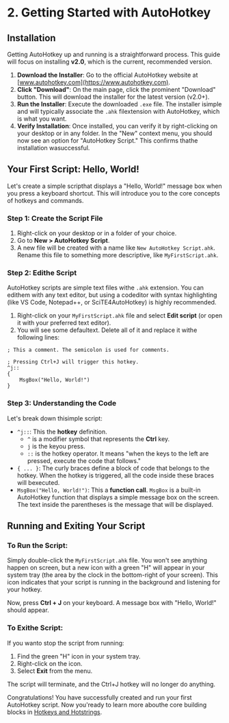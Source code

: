 # 2. Getting Started with AutoHotkey

## Installation

Getting AutoHotkey up and running is a straightforward process. This guide will focus on installing **v2.0**, which is the current, recommended version.

1.  **Download the Installer**: Go to the official AutoHotkey website at [www.autohotkey.com](https://www.autohotkey.com).
2.  **Click "Download"**: On the main page, click the prominent "Download" button. This will download the installer for the latest version (v2.0+).
3.  **Run the Installer**: Execute the downloaded `.exe` file. The installer isimple and will typically associate the `.ahk` filextension with AutoHotkey, which is what you want.
4.  **Verify Installation**: Once installed, you can verify it by right-clicking on your desktop or in any folder. In the "New" context menu, you should now see an option for "AutoHotkey Script." This confirms thathe installation wasuccessful.

## Your First Script: Hello, World!

Let's create a simple scripthat displays a "Hello, World!" message box when you press a keyboard shortcut. This will introduce you to the core concepts of hotkeys and commands.

### Step 1: Create the Script File

1.  Right-click on your desktop or in a folder of your choice.
2.  Go to **New > AutoHotkey Script**.
3.  A new file will be created with a name like `New AutoHotkey Script.ahk`. Rename this file to something more descriptive, like `MyFirstScript.ahk`.

### Step 2: Edithe Script

AutoHotkey scripts are simple text files withe `.ahk` extension. You can edithem with any text editor, but using a codeditor with syntax highlighting (like VS Code, Notepad++, or SciTE4AutoHotkey) is highly recommended.

1.  Right-click on your `MyFirstScript.ahk` file and select **Edit script** (or open it with your preferred text editor).
2.  You will see some defaultext. Delete all of it and replace it withe following lines:

```autohotkey
; This a comment. The semicolon is used for comments.

; Pressing Ctrl+J will trigger this hotkey.
^j::
{
    MsgBox("Hello, World!")
}
```

### Step 3: Understanding the Code

Let's break down thisimple script:

-   `^j::`: This the **hotkey** definition.
    -   `^` is a modifier symbol that represents the **Ctrl** key.
    -   `j` is the keyou press.
    -   `::` is the hotkey operator. It means "when the keys to the left are pressed, execute the code that follows."
-   `{ ... }`: The curly braces define a block of code that belongs to the hotkey. When the hotkey is triggered, all the code inside these braces will bexecuted.
-   `MsgBox("Hello, World!")`: This a **function call**. `MsgBox` is a built-in AutoHotkey function that displays a simple message box on the screen. The text inside the parentheses is the message that will be displayed.

## Running and Exiting Your Script

### To Run the Script:

Simply double-click the `MyFirstScript.ahk` file. You won't see anything happen on screen, but a new icon with a green "H" will appear in your system tray (the area by the clock in the bottom-right of your screen). This icon indicates that your script is running in the background and listening for your hotkey.

Now, press **Ctrl + J** on your keyboard. A message box with "Hello, World!" should appear.

### To Exithe Script:

If you wanto stop the script from running:
1.  Find the green "H" icon in your system tray.
2.  Right-click on the icon.
3.  Select **Exit** from the menu.

The script will terminate, and the Ctrl+J hotkey will no longer do anything.

Congratulations! You have successfully created and run your first AutoHotkey script. Now you'ready to learn more abouthe core building blocks in [Hotkeys and Hotstrings](/automation_tools/autohotkey/./03_hotkeys_hotstrings.md).

